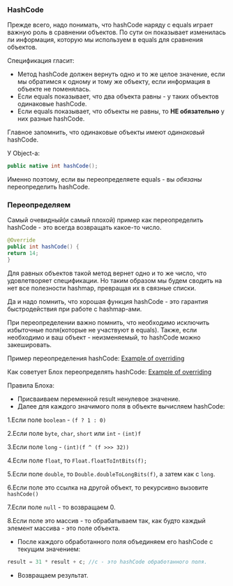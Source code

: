 ### HashCode
Прежде всего, надо понимать, что hashCode наряду с equals играет важную роль в сравнении объектов. По сути он показывает изменилась ли информация, которую мы используем в equals для сравнения объектов.

Спецификация гласит:
* Метод hashCode должен вернуть одно и то же целое значение, если мы обратимся к одному и тому же объекту, если информация в объекте не поменялась.
* Если equals показывает, что два объекта равны - у таких объектов одинаковые hashCode.
* Если equals показывает, что объекты не равны, то **НЕ обязательно** у них разные hashCode.

Главное запомнить, что одинаковые объекты имеют *одинаковый* hashCode.

У Object-а:
```java
public native int hashCode();
```

Именно поэтому, если вы переопределяете equals - вы *обязаны* переопределить hashCode.
### Переопределяем
Самый очевидный(и самый плохой) пример как переопределить hashCode - это всегда возвращать какое-то число.
```java
@Override
public int hashCode() {
return 14;
}
```

Для равных объектов такой метод вернет одно и то же число, что удовлетворяет спецификации. Но таким образом мы будем сводить на нет все полезности hashmap, превращая их в связные списки.

Да и надо помнить, что хорошая функция hashCode - это гарантия быстродействия при работе с hashmap-ами.

При переопределении важно помнить, что необходимо исключить избыточные поля(которые не участвуют в equals).
Также, если необходимо и ваш объект - неизменяемый, то hashCode можно закешировать.


Пример переопределения hashCode: [Example of overriding](https://github.com/aarexer/java-ex/blob/master/patterns/src/main/java/good/overriding/CarKey.java#L31-L40)

Как советует Блох переопределять hashCode: [Example of overriding](https://github.com/aarexer/java-ex/blob/master/patterns/src/main/java/good/overriding/Person.java#L42-L53)

Правила Блоха:
* Присваиваем переменной result ненулевое значение.
* Далее для каждого значимого поля в объекте вычисляем hashCode:

 1.Если поле `boolean` - `(f ? 1 : 0)`

 2.Если поле `byte`, `char`, `short` или `int` - `(int)f`

 3.Если поле `long` - `(int)(f ^ (f >>> 32))`

 4.Если поле `float`, то `Float.floatToIntBits(f);`

 5.Если поле `double`, то `Double.doubleToLongBits(f)`, а затем как с `long`.

 6.Если поле это ссылка на другой объект, то рекурсивно вызовите `hashCode()`

 7.Если поле `null` - то возвращаем 0.

 8.Если поле это массив - то обрабатываем так, как будто каждый элемент массива - это поле объекта.

* После каждого обработанного поля объединяем его hashCode с текущим значением:
```java
result = 31 * result + c; //c - это hashCode обработанного поля.
```
* Возвращаем результат.
